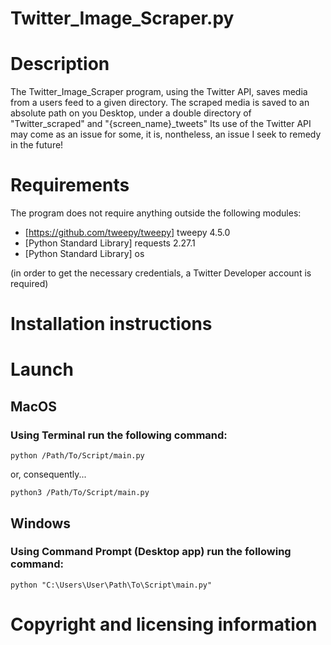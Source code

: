 # Twitter_Image_Scraper.py

# Description
The Twitter_Image_Scraper program, using the Twitter API, saves media from a users feed to a given directory.
The scraped media is saved to an absolute path on you Desktop, under a double directory of "Twitter_scraped" and "{screen_name}_tweets" 
Its use of the Twitter API may come as an issue for some, it is, nontheless, an issue I seek to remedy in the future!

# Requirements
The program does not require anything outside the following modules:
- [https://github.com/tweepy/tweepy] tweepy 4.5.0
- [Python Standard Library] requests 2.27.1
- [Python Standard Library] os

(in order to get the necessary credentials, a Twitter Developer account is required)

# Installation instructions

# Launch

## MacOS
### Using Terminal run the following command:
```
python /Path/To/Script/main.py
```
or, consequently...
```
python3 /Path/To/Script/main.py
```
## Windows
### Using Command Prompt (Desktop app) run the following command:
```
python "C:\Users\User\Path\To\Script\main.py"
```

# Copyright and licensing information
